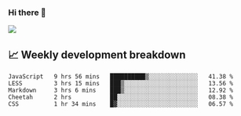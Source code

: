### Hi there 👋
<img align="center" src="https://github-readme-stats.vercel.app/api?username=Tumao727&show_icons=true&hide_title=true&theme=dracula" />


## 📈 Weekly development breakdown
<!--START_SECTION:waka-->
```text
JavaScript   9 hrs 56 mins   ██████████▒░░░░░░░░░░░░░░   41.38 % 
LESS         3 hrs 15 mins   ███▒░░░░░░░░░░░░░░░░░░░░░   13.56 % 
Markdown     3 hrs 6 mins    ███▒░░░░░░░░░░░░░░░░░░░░░   12.92 % 
Cheetah      2 hrs           ██░░░░░░░░░░░░░░░░░░░░░░░   08.38 % 
CSS          1 hr 34 mins    █▓░░░░░░░░░░░░░░░░░░░░░░░   06.57 % 
```
<!--END_SECTION:waka-->